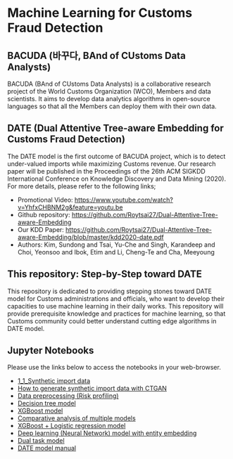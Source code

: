 # Machine Learning for Customs Fraud Detection 

## BACUDA (바꾸다, BAnd of CUstoms Data Analysts)
BACUDA (BAnd of CUstoms Data Analysts) is a collaborative research project of the World Customs Organization (WCO), Members and data scientists. It aims to develop data analytics algorithms in open-source languages so that all the Members can deploy them with their own data.

## DATE (Dual Attentive Tree-aware Embedding for Customs Fraud Detection)
The DATE model is the first outcome of BACUDA project, which is to detect under-valued imports while maximizing Customs revenue. Our research paper will be published in the Proceedings of the 26th ACM SIGKDD International Conference on Knowledge Discovery and Data Mining (2020). 
For more details, please refer to the following links;
- Promotional Video: https://www.youtube.com/watch?v=YhfxCHBNM2g&feature=youtu.be
- Github repository: https://github.com/Roytsai27/Dual-Attentive-Tree-aware-Embedding
- Our KDD Paper: https://github.com/Roytsai27/Dual-Attentive-Tree-aware-Embedding/blob/master/kdd2020-date.pdf
- Authors: Kim, Sundong and Tsai, Yu-Che and Singh, Karandeep and Choi, Yeonsoo and Ibok, Etim and Li, Cheng-Te and Cha, Meeyoung

## This repository: Step-by-Step toward DATE
This repository is dedicated to providing stepping stones toward DATE model for Customs administrations and officials, who want to develop their capacities to use machine learning in their daily works. 
This repository will provide prerequisite knowledge and practices for machine learning, so that Customs community could better understand cutting edge algorithms in DATE model. 

## Jupyter Notebooks

Please use the links below to access the notebooks in your web-browser.

- [1_1_Synthetic import data](https://nbviewer.jupyter.org/github/YSCHOI-github/Customs_Fraud_Detection/blob/master/1_1_Synthetic_import_data.ipynb)
- [How to generate synthetic import data with CTGAN](https://nbviewer.jupyter.org/github/YSCHOI-github/Customs_Fraud_Detection/blob/master/1_2_How_to_generate_synthetic_import_data_CTGAN.ipynb)
- [Data preprocessing (Risk profiling)](https://nbviewer.jupyter.org/github/YSCHOI-github/Customs_Fraud_Detection/blob/master/2_Data_preprocessing.ipynb)
- [Decision tree model](https://nbviewer.jupyter.org/github/YSCHOI-github/Customs_Fraud_Detection/blob/master/3_Decision_Tree_Model.ipynb)
- [XGBoost model](https://nbviewer.jupyter.org/github/YSCHOI-github/Customs_Fraud_Detection/blob/master/4_XGBoost.ipynb)
- [Comparative analysis of multiple models](https://nbviewer.jupyter.org/github/YSCHOI-github/Customs_Fraud_Detection/blob/master/5_Comparative_analysis_of_multiple_models.ipynb)
- [XGBoost + Logistic regression model](https://nbviewer.jupyter.org/github/YSCHOI-github/Customs_Fraud_Detection/blob/master/6_XGBoost_LR.ipynb)
- [Deep learning (Neural Network) model with entity embedding](https://nbviewer.jupyter.org/github/YSCHOI-github/Customs_Fraud_Detection/blob/master/7_Deep_Learning_with_Entity_Embedding.ipynb
)
- [Dual task model](https://nbviewer.jupyter.org/github/YSCHOI-github/Customs_Fraud_Detection/blob/master/8_Dual_Tasks.ipynb)
- [DATE model manual](https://nbviewer.jupyter.org/github/YSCHOI-github/Customs_Fraud_Detection/blob/master/9_BACUDA_DATE_MODEL_Manual_synthetic_data.ipynb
)
